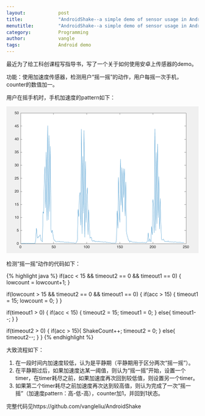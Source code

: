 ```yaml
---
layout:            post
title:             "AndroidShake--a simple demo of sensor usage in Android"
menutitle:         "AndroidShake--a simple demo of sensor usage in Android"
category:          Programming
author:            vangle
tags:              Android demo
---
```


最近为了给工科创课程写指导书，写了一个关于如何使用安卓上传感器的demo。

功能：使用加速度传感器，检测用户“摇一摇”的动作，用户每摇一次手机，counter的数值加一。

用户在摇手机时，手机加速度的pattern如下：

![My helpful screenshot](/assets/shakepattern.png)

检测“摇一摇”动作的代码如下：

{% highlight java %}
if(acc < 15 && timeout2 == 0 && timeout1 == 0)
{
    lowcount = lowcount+1;
}

if(lowcount > 15 && timeout2 == 0 && timeout1 == 0)
{
    if(acc > 15) {
        timeout1 = 15;
        lowcount = 0;
    }
}

if(timeout1 > 0)
{
    if(acc < 15) {
        timeout2 = 15;
        timeout1 = 0;
    }
    else{
        timeout1--;
    }
}

if(timeout2 > 0)
{
    if(acc > 15){
        ShakeCount++;
        timeout2 = 0;
    }
    else{
        timeout2--;
    }
}
{% endhighlight %}

大致流程如下：
1.	在一段时间内加速度较低，认为是平静期（平静期用于区分两次“摇一摇”）。
2.	在平静期过后，如果加速度达某一阈值，则认为“摇一摇”开始，设置一个timer，在timer耗尽之前，如果加速度再次回到较低值，则设置另一个timer。
3.	如果第二个timer耗尽之前加速度再次达到较高值，则认为完成了一次“摇一摇”（加速度pattern：高-低-高），counter加1，并回到1状态。

完整代码见https://github.com/vangleliu/AndroidShake


